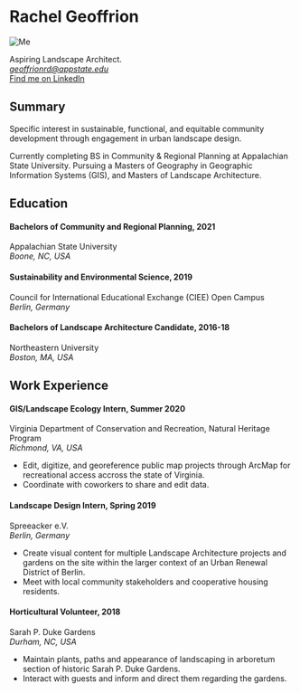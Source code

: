# Rachel Geoffrion
![Me](https://media-exp1.licdn.com/dms/image/C4E03AQH4ziq9SDZbYA/profile-displayphoto-shrink_800_800/0?e=1604534400&v=beta&t=gg7wZNLLTAFFt2LYZHWFCMd_Jw4LPpelTv2Nx5SeBMc)

Aspiring Landscape Architect.  
*geoffrionrd@appstate.edu*  
[Find me on LinkedIn](https://www.linkedin.com/in/rachelgeoffrion/)

## Summary
Specific interest in sustainable, functional, and equitable community development through engagement in urban landscape design. 

Currently completing BS in Community & Regional Planning at Appalachian State University. Pursuing a Masters of Geography in Geographic Information Systems (GIS), and Masters of Landscape Architecture.

## Education
#### Bachelors of Community and Regional Planning, 2021
Appalachian State University  
*Boone, NC, USA*  
#### Sustainability and Environmental Science, 2019
Council for International Educational Exchange (CIEE) Open Campus  
*Berlin, Germany*  
#### Bachelors of Landscape Architecture Candidate, 2016-18
Northeastern University  
*Boston, MA, USA*  

## Work Experience
#### GIS/Landscape Ecology Intern, Summer 2020
Virginia Department of Conservation and Recreation, Natural Heritage Program  
*Richmond, VA, USA*
  * Edit, digitize, and georeference public map projects through ArcMap for recreational access accross the state of Virginia.
  * Coordinate with coworkers to share and edit data. 
#### Landscape Design Intern, Spring 2019
Spreeacker e.V.  
*Berlin, Germany*
  * Create visual content for multiple Landscape Architecture projects and gardens on the site within the larger context of an Urban Renewal District of Berlin.
  * Meet with local community stakeholders and cooperative housing residents.   
#### Horticultural Volunteer, 2018
Sarah P. Duke Gardens  
*Durham, NC, USA*
  * Maintain plants, paths and appearance of landscaping in arboretum section of historic Sarah P. Duke Gardens.
  * Interact with guests and inform and direct them regarding the gardens. 
